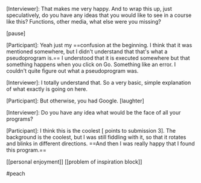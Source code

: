 [Interviewer]: That makes me very happy. And to wrap this up, just speculatively, do you have any ideas that you would like to see in a course like this? Functions, other media, what else were you missing?

[pause]

[Participant]: Yeah just my ==confusion at the beginning. I think that it was mentioned somewhere, but I didn't understand that that's what a pseudoprogram is.== I understood that it is executed somewhere but that something happens when you click on Go. Something like an error. I couldn't quite figure out what a pseudoprogram was. 

[Interviewer]: I totally understand that. So a very basic, simple explanation of what exactly is going on here.

[Participant]: But otherwise, you had Google. [laughter]

[Interviewer]: Do you have any idea what would be the face of all your programs?

[Participant]: I think this is the coolest [ points to submission 3]. The background is the coolest, but I was still fiddling with it, so that it rotates and blinks in different directions. ==And then I was really happy that I found this program.== 

[[personal enjoyment]]
[[problem of inspiration block]]

#peach